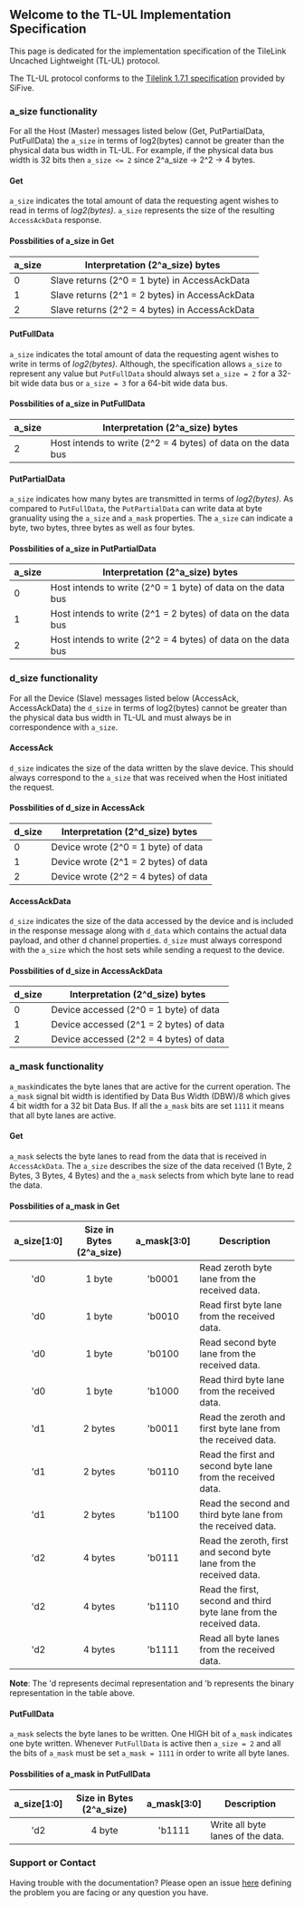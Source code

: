 ## Welcome to the TL-UL Implementation Specification

This page is dedicated for the implementation specification of the TileLink Uncached Lightweight (TL-UL) protocol.

The TL-UL protocol conforms to the [Tilelink 1.7.1 specification](https://sifive.cdn.prismic.io/sifive%2F57f93ecf-2c42-46f7-9818-bcdd7d39400a_tilelink-spec-1.7.1.pdf) provided by SiFive.

### a_size functionality
For all the Host (Master) messages listed below (Get, PutPartialData, PutFullData) the `a_size` in terms of log2(bytes) cannot be greater than the physical data bus width in TL-UL. For example, if the physical data bus width is 32 bits then `a_size <= 2` since 2^a_size -> 2^2 -> 4 bytes.

#### Get
`a_size` indicates the total amount of data the requesting agent wishes to read in terms of _log2(bytes)_. `a_size` represents the size of the resulting `AccessAckData` response.

#### Possbilities of a_size in Get

  | a_size | Interpretation (2^a_size) bytes |
|-------|--------|
| 0 | Slave returns (2^0 = 1 byte) in AccessAckData | 
| 1 | Slave returns (2^1 = 2 bytes) in AccessAckData |
| 2 | Slave returns (2^2 = 4 bytes) in AccessAckData |

#### PutFullData
`a_size` indicates the total amount of data the requesting agent wishes to write in terms of _log2(bytes)_. Although, the specification allows `a_size` to represent any value but `PutFullData` should always set `a_size = 2` for a 32-bit wide data bus or `a_size = 3` for a 64-bit wide data bus.

#### Possbilities of a_size in PutFullData

| a_size | Interpretation (2^a_size) bytes |
| ------ | --------- |
| 2 | Host intends to write (2^2 = 4 bytes) of data on the data bus


#### PutPartialData
`a_size` indicates how many bytes are transmitted in terms of _log2(bytes)_. As compared to `PutFullData`, the `PutPartialData` can write data at byte granuality using the `a_size` and `a_mask` properties. The `a_size` can indicate a byte, two bytes, three bytes as well as four bytes.

#### Possbilities of a_size in PutPartialData

| a_size | Interpretation (2^a_size) bytes |
| ------ | --------- |
| 0 | Host intends to write (2^0 = 1 byte) of data on the data bus
| 1 | Host intends to write (2^1 = 2 bytes) of data on the data bus
| 2 | Host intends to write (2^2 = 4 bytes) of data on the data bus

### d_size functionality
For all the Device (Slave) messages listed below (AccessAck, AccessAckData) the `d_size` in terms of log2(bytes) cannot be greater than the physical data bus width in TL-UL and must always be in correspondence with `a_size`.

#### AccessAck
`d_size` indicates the size of the data written by the slave device. This should always correspond to the `a_size` that was received when the Host initiated the request.


#### Possbilities of d_size in AccessAck

| d_size | Interpretation (2^d_size) bytes |
| ------ | --------- |
| 0 | Device wrote (2^0 = 1 byte) of data
| 1 | Device wrote (2^1 = 2 bytes) of data
| 2 | Device wrote (2^2 = 4 bytes) of data

#### AccessAckData
`d_size` indicates the size of the data accessed by the device and is included in the response message along with `d_data` which contains the actual data payload, and other d channel properties. `d_size` must always correspond with the `a_size` which the host sets while sending a request to the device.

#### Possbilities of d_size in AccessAckData

| d_size | Interpretation (2^d_size) bytes |
| ------ | --------- |
| 0 | Device accessed (2^0 = 1 byte) of data
| 1 | Device accessed (2^1 = 2 bytes) of data
| 2 | Device accessed (2^2 = 4 bytes) of data

### a_mask functionality
`a_mask`indicates the byte lanes that are active for the current operation. The `a_mask` signal bit width is identified by Data Bus Width (DBW)/8 which gives 4 bit width for a 32 bit Data Bus. If all the `a_mask` bits are set `1111` it means that all byte lanes are active.

#### Get
`a_mask` selects the byte lanes to read from the data that is received in `AccessAckData`. The `a_size` describes the size of the data received (1 Byte, 2 Bytes, 3 Bytes, 4 Bytes) and the `a_mask` selects from which byte lane to read the data.

#### Possbilities of a_mask in Get


| a_size[1:0] | Size in Bytes (2^a_size) | a_mask[3:0] | Description
| :------: | :-----: | :------: | ----------- |
| 'd0 | 1 byte | 'b0001 | Read zeroth byte lane from the received data.
| 'd0 | 1 byte | 'b0010 | Read first byte lane from the received data.
| 'd0 | 1 byte | 'b0100 | Read second byte lane from the received data.
| 'd0 | 1 byte | 'b1000 | Read third byte lane from the received data.
| 'd1 | 2 bytes |'b0011 | Read the zeroth and first byte lane from the received data.
| 'd1 | 2 bytes |'b0110 | Read the first and second byte lane from the received data.
| 'd1 | 2 bytes |'b1100 | Read the second and third byte lane from the received data.
| 'd2 | 4 bytes |'b0111 | Read the zeroth, first and second byte lane from the received data.
| 'd2 | 4 bytes |'b1110 | Read the first, second and third byte lane from the received data.
| 'd2 | 4 bytes |'b1111 | Read all byte lanes from the received data.

**Note**: The 'd represents decimal representation and 'b represents the binary representation in the table above.

#### PutFullData
`a_mask` selects the byte lanes to be written. One HIGH bit of `a_mask` indicates one byte written. Whenever `PutFullData` is active then `a_size = 2` and all the bits of `a_mask` must be set `a_mask = 1111` in order to write all byte lanes. 

#### Possbilities of a_mask in PutFullData

| a_size[1:0] | Size in Bytes (2^a_size) | a_mask[3:0] | Description
| :------: | :-----: | :------: | ----------- |
| 'd2 | 4 byte | 'b1111 | Write all byte lanes of the data.




### Support or Contact

Having trouble with the documentation? Please open an issue [here](https://github.com/hadirkhan10/TileLink/issues) defining the problem you are facing or any question you have.
